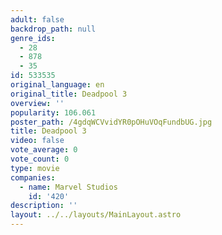```yaml
---
adult: false
backdrop_path: null
genre_ids:
  - 28
  - 878
  - 35
id: 533535
original_language: en
original_title: Deadpool 3
overview: ''
popularity: 106.061
poster_path: /4gdqWCVvidYR0pOHuVOqFundbUG.jpg
title: Deadpool 3
video: false
vote_average: 0
vote_count: 0
type: movie
companies:
  - name: Marvel Studios
    id: '420'
description: ''
layout: ../../layouts/MainLayout.astro
---
```


